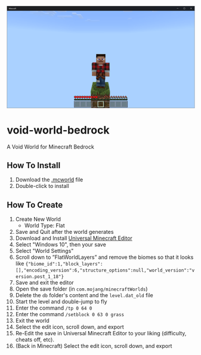 ![void-world-bedrock](/void-world-bedrock.png)

# void-world-bedrock
A Void World for Minecraft Bedrock

## How To Install
1. Download the [.mcworld](https://github.com/kirbycope/void-world-bedrock/raw/main/void-world-bedrock.mcworld) file
1. Double-click to install

## How To Create
1. Create New World
   - World Type: Flat
1. Save and Quit after the world generates
1. Download and Install [Universal Minecraft Editor](https://www.universalminecrafteditor.com/)
1. Select "Windows 10", then your save
1. Select "World Settings"
1. Scroll down to ”FlatWorldLayers” and remove the biomes so that it looks like `{"biome_id":1,"block_layers":[],"encoding_version":6,"structure_options":null,"world_version":"version.post_1_18"}
`
1. Save and exit the editor
1. Open the save folder (in `com.mojang/minecraftWorlds`)
1. Delete the `db` folder's content and the `level.dat_old` file
1. Start the level and double-jump to fly
1. Enter the command `/tp 0 64 0`
1. Enter the command `/setblock 0 63 0 grass`
1. Exit the world
1. Select the edit icon, scroll down, and export
1. Re-Edit the save in Universal Minecraft Editor to your liking (difficulty, cheats off, etc).
1. (Back in Minecraft) Select the edit icon, scroll down, and export
